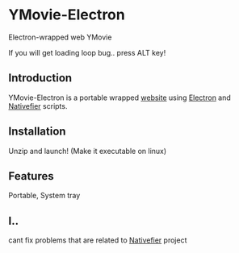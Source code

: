 # YMovie-Electron
 Electron-wrapped web YMovie
 
 If you will get loading loop bug.. press ALT key! 

## Introduction

YMovie-Electron is a portable wrapped [website](https://ymovie.streamcinema.cz/) using [Electron](https://www.electronjs.org/) and [Nativefier](https://github.com/nativefier/nativefier/) scripts.

## Installation

Unzip and launch! (Make it executable on linux)

## Features

Portable, System tray

## I..
cant fix problems that are related to [Nativefier](https://github.com/nativefier/nativefier/) project
